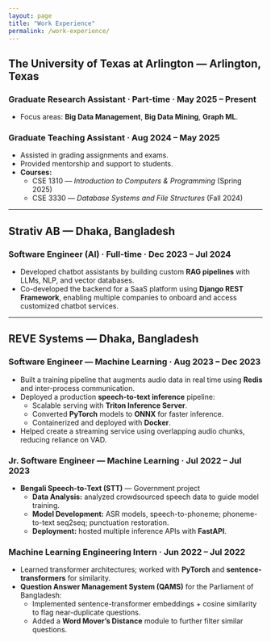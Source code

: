```yaml
---
layout: page
title: "Work Experience"
permalink: /work-experience/
---
```


## The University of Texas at Arlington — Arlington, Texas

### Graduate Research Assistant · Part-time · May 2025 – Present
- Focus areas:  **Big Data Management**, **Big Data Mining**, **Graph ML**.

### Graduate Teaching Assistant · Aug 2024 – May 2025
- Assisted in grading assignments and exams.  
- Provided mentorship and support to students.  
- **Courses:**
  - CSE 1310 — *Introduction to Computers & Programming* (Spring 2025)
  - CSE 3330 — *Database Systems and File Structures* (Fall 2024)

---

## Strativ AB — Dhaka, Bangladesh

### Software Engineer (AI) · Full-time · Dec 2023 – Jul 2024
- Developed chatbot assistants by building custom **RAG pipelines** with LLMs, NLP, and vector databases.  
- Co-developed the backend for a SaaS platform using **Django REST Framework**, enabling multiple companies to onboard and access customized chatbot services.

---

## REVE Systems — Dhaka, Bangladesh

### Software Engineer — Machine Learning · Aug 2023 – Dec 2023
- Built a training pipeline that augments audio data in real time using **Redis** and inter-process communication.  
- Deployed a production **speech-to-text inference** pipeline:
  - Scalable serving with **Triton Inference Server**.  
  - Converted **PyTorch** models to **ONNX** for faster inference.  
  - Containerized and deployed with **Docker**.
- Helped create a streaming service using overlapping audio chunks, reducing reliance on VAD.

### Jr. Software Engineer — Machine Learning · Jul 2022 – Jul 2023
- **Bengali Speech-to-Text (STT)** — Government project
  - **Data Analysis:** analyzed crowdsourced speech data to guide model training.  
  - **Model Development:** ASR models, speech-to-phoneme; phoneme-to-text seq2seq; punctuation restoration.  
  - **Deployment:** hosted multiple inference APIs with **FastAPI**.

### Machine Learning Engineering Intern · Jun 2022 – Jul 2022
- Learned transformer architectures; worked with **PyTorch** and **sentence-transformers** for similarity.  
- **Question Answer Management System (QAMS)** for the Parliament of Bangladesh:
  - Implemented sentence-transformer embeddings + cosine similarity to flag near-duplicate questions.  
  - Added a **Word Mover’s Distance** module to further filter similar questions.
